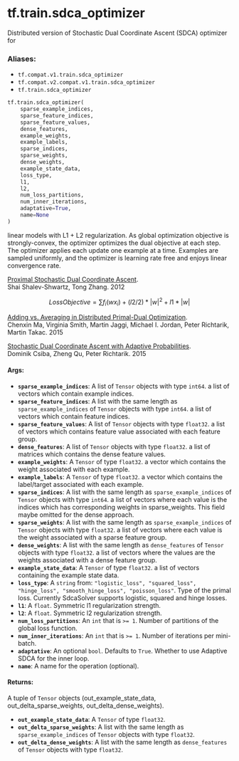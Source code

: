 <div itemscope itemtype="http://developers.google.com/ReferenceObject">
<meta itemprop="name" content="tf.train.sdca_optimizer" />
<meta itemprop="path" content="Stable" />
</div>

# tf.train.sdca_optimizer

Distributed version of Stochastic Dual Coordinate Ascent (SDCA) optimizer for

### Aliases:

* `tf.compat.v1.train.sdca_optimizer`
* `tf.compat.v2.compat.v1.train.sdca_optimizer`
* `tf.train.sdca_optimizer`

``` python
tf.train.sdca_optimizer(
    sparse_example_indices,
    sparse_feature_indices,
    sparse_feature_values,
    dense_features,
    example_weights,
    example_labels,
    sparse_indices,
    sparse_weights,
    dense_weights,
    example_state_data,
    loss_type,
    l1,
    l2,
    num_loss_partitions,
    num_inner_iterations,
    adaptative=True,
    name=None
)
```

<!-- Placeholder for "Used in" -->

linear models with L1 + L2 regularization. As global optimization objective is
strongly-convex, the optimizer optimizes the dual objective at each step. The
optimizer applies each update one example at a time. Examples are sampled
uniformly, and the optimizer is learning rate free and enjoys linear convergence
rate.

[Proximal Stochastic Dual Coordinate Ascent](http://arxiv.org/pdf/1211.2717v1.pdf).<br>
Shai Shalev-Shwartz, Tong Zhang. 2012

$$Loss Objective = \sum f_{i} (wx_{i}) + (l2 / 2) * |w|^2 + l1 * |w|$$

[Adding vs. Averaging in Distributed Primal-Dual Optimization](http://arxiv.org/abs/1502.03508).<br>
Chenxin Ma, Virginia Smith, Martin Jaggi, Michael I. Jordan,
Peter Richtarik, Martin Takac. 2015

[Stochastic Dual Coordinate Ascent with Adaptive Probabilities](https://arxiv.org/abs/1502.08053).<br>
Dominik Csiba, Zheng Qu, Peter Richtarik. 2015

#### Args:


* <b>`sparse_example_indices`</b>: A list of `Tensor` objects with type `int64`.
  a list of vectors which contain example indices.
* <b>`sparse_feature_indices`</b>: A list with the same length as `sparse_example_indices` of `Tensor` objects with type `int64`.
  a list of vectors which contain feature indices.
* <b>`sparse_feature_values`</b>: A list of `Tensor` objects with type `float32`.
  a list of vectors which contains feature value
  associated with each feature group.
* <b>`dense_features`</b>: A list of `Tensor` objects with type `float32`.
  a list of matrices which contains the dense feature values.
* <b>`example_weights`</b>: A `Tensor` of type `float32`.
  a vector which contains the weight associated with each
  example.
* <b>`example_labels`</b>: A `Tensor` of type `float32`.
  a vector which contains the label/target associated with each
  example.
* <b>`sparse_indices`</b>: A list with the same length as `sparse_example_indices` of `Tensor` objects with type `int64`.
  a list of vectors where each value is the indices which has
  corresponding weights in sparse_weights. This field maybe omitted for the
  dense approach.
* <b>`sparse_weights`</b>: A list with the same length as `sparse_example_indices` of `Tensor` objects with type `float32`.
  a list of vectors where each value is the weight associated with
  a sparse feature group.
* <b>`dense_weights`</b>: A list with the same length as `dense_features` of `Tensor` objects with type `float32`.
  a list of vectors where the values are the weights associated
  with a dense feature group.
* <b>`example_state_data`</b>: A `Tensor` of type `float32`.
  a list of vectors containing the example state data.
* <b>`loss_type`</b>: A `string` from: `"logistic_loss", "squared_loss", "hinge_loss", "smooth_hinge_loss", "poisson_loss"`.
  Type of the primal loss. Currently SdcaSolver supports logistic,
  squared and hinge losses.
* <b>`l1`</b>: A `float`. Symmetric l1 regularization strength.
* <b>`l2`</b>: A `float`. Symmetric l2 regularization strength.
* <b>`num_loss_partitions`</b>: An `int` that is `>= 1`.
  Number of partitions of the global loss function.
* <b>`num_inner_iterations`</b>: An `int` that is `>= 1`.
  Number of iterations per mini-batch.
* <b>`adaptative`</b>: An optional `bool`. Defaults to `True`.
  Whether to use Adaptive SDCA for the inner loop.
* <b>`name`</b>: A name for the operation (optional).


#### Returns:

A tuple of `Tensor` objects (out_example_state_data, out_delta_sparse_weights, out_delta_dense_weights).


* <b>`out_example_state_data`</b>: A `Tensor` of type `float32`.
* <b>`out_delta_sparse_weights`</b>: A list with the same length as `sparse_example_indices` of `Tensor` objects with type `float32`.
* <b>`out_delta_dense_weights`</b>: A list with the same length as `dense_features` of `Tensor` objects with type `float32`.